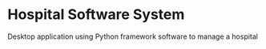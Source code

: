 # Hospital Software System

Desktop application using Python framework software to manage a hospital
